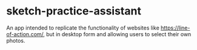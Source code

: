 # sketch-practice-assistant
An app intended to replicate the functionality of websites like https://line-of-action.com/, but in desktop form and allowing users to select their own photos.
